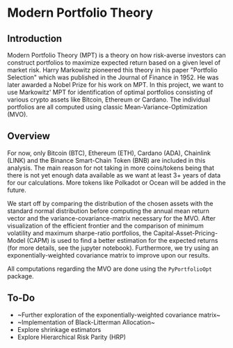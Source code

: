 # Modern Portfolio Theory

## Introduction
Modern Portfolio Theory (MPT) is a theory on how risk-averse investors can construct portfolios to maximize expected return 
based on a given level of market risk. Harry Markowitz pioneered this theory in his paper "Portfolio Selection" which was 
published in the Journal of Finance in 1952. He was later awarded a Nobel Prize for his work on MPT. In this project, we want to
use Markowitz' MPT for identification of optimal portfolios consisting of various crypto assets like Bitcoin, Ethereum or Cardano.
The individual portfolios are all computed using classic Mean-Variance-Optimization (MVO).

## Overview
For now, only Bitcoin (BTC), Ethereum (ETH), Cardano (ADA), Chainlink (LINK) and the Binance Smart-Chain Token (BNB) are included 
in this analysis. The main reason for not taking in more coins/tokens being that there is not yet enough data available as we want at 
least 3+ years of data for our calculations. More tokens like Polkadot or Ocean will be added in the future. 

We start off by comparing the distribution of the chosen assets with the standard normal distribution before computing the annual mean return
vector and the variance-covariance-matrix necessary for the MVO. After visualization of the efficient frontier and the comparison of 
minimum volatility and maximum sharpe-ratio portfolios, the Capital-Asset-Pricing-Model (CAPM) is used to find a better estimation for 
the expected returns (for more details, see the jupyter notebook). Furthermore, we try using an exponentially-weighted covariance matrix
to improve upon our results.

All computations regarding the MVO are done using the `PyPortfolioOpt` package.

## To-Do
- ~Further exploration of the exponentially-weighted covariance matrix~
- ~Implementation of Black-Litterman Allocation~
- Explore shrinkage estimators
- Explore Hierarchical Risk Parity (HRP)
